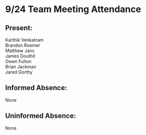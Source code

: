 # 9/24 Team Meeting Attendance

## Present:
Karthik Venkatram\
Brandon Roemer\
Matthew Janc\
James Douthit\
Owen Fulton\
Brian Jackman\
Jared Gorthy

## Informed Absence:
None 

## Uninformed Absence:
None
